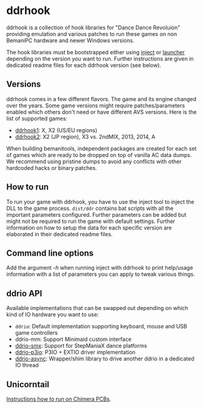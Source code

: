 # ddrhook

ddrhook is a collection of hook libraries for "Dance Dance Revoluion" providing emulation and
various patches to run these games on non BemaniPC hardware and newer Windows versions.

The hook libraries must be bootstrapped either using [inject](../inject.md) or
[launcher](../launcher.md) depending on the version you want to run. Further instructions are given
in dedicated readme files for each ddrhook version (see below).

## Versions

ddrhook comes in a few different flavors. The game and its engine changed over the years. Some game
versions might require patches/parameters enabled which others don't need or have different AVS
versions. Here is the list of supported games:

- [ddrhook1](ddrhook1.md): X, X2 (US/EU regions)
- [ddrhook2](ddrhook2.md): X2 (JP region), X3 vs. 2ndMIX, 2013, 2014, A

When building bemanitools, independent packages are created for each set of games which are ready to
be dropped on top of vanilla AC data dumps. We recommend using pristine dumps to avoid any conflicts
with other hardcoded hacks or binary patches.

## How to run

To run your game with ddrhook, you have to use the inject tool to inject the DLL to the game
process. `dist/ddr` contains bat scripts with all the important parameters configured. Further
parameters can be added but might not be required to run the game with default settings. Further
information on how to setup the data for each specific version are elaborated in their dedicated
readme files.

## Command line options

Add the argument *-h* when running inject with ddrhook to print help/usage information with a list
of parameters you can apply to tweak various things.

## ddrio API

Available implementations that can be swapped out depending on which kind of IO hardware you want to
use:

- `ddrio`: Default implementation supporting keyboard, mouse and USB game controllers
- ddrio-mm: Support Minimaid custom interface
- [ddrio-smx](ddrio-smx.md): Support for StepManiaX dance platforms
- [ddrio-p3io](ddrio-p3io.md): P3IO + EXTIO driver implementation
- [ddrio-async](ddrio-async.md): Wrapper/shim library to drive another ddrio in a dedicated IO
  thread

## Unicorntail

[Instructions how to run on Chimera PCBs](unicorntail.md).
